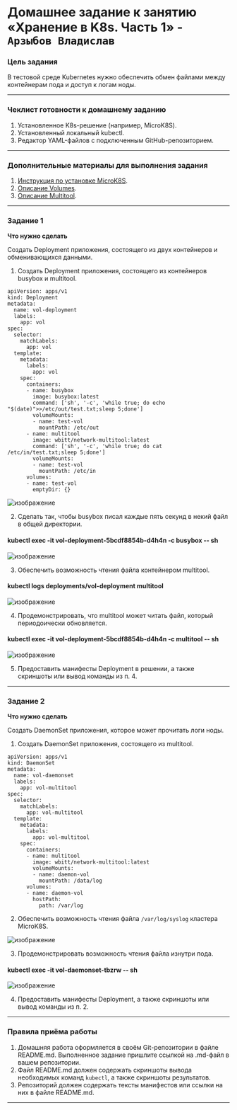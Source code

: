 # Домашнее задание к занятию «Хранение в K8s. Часть 1» - `Арзыбов Владислав`

### Цель задания

В тестовой среде Kubernetes нужно обеспечить обмен файлами между контейнерам пода и доступ к логам ноды.

------

### Чеклист готовности к домашнему заданию

1. Установленное K8s-решение (например, MicroK8S).
2. Установленный локальный kubectl.
3. Редактор YAML-файлов с подключенным GitHub-репозиторием.

------

### Дополнительные материалы для выполнения задания

1. [Инструкция по установке MicroK8S](https://microk8s.io/docs/getting-started).
2. [Описание Volumes](https://kubernetes.io/docs/concepts/storage/volumes/).
3. [Описание Multitool](https://github.com/wbitt/Network-MultiTool).

------

### Задание 1 

**Что нужно сделать**

Создать Deployment приложения, состоящего из двух контейнеров и обменивающихся данными.

1. Создать Deployment приложения, состоящего из контейнеров busybox и multitool.

```
apiVersion: apps/v1
kind: Deployment
metadata:
  name: vol-deployment
  labels:
    app: vol
spec:
  selector:
    matchLabels:
      app: vol
  template:
    metadata:
      labels:
        app: vol
    spec:
      containers:
      - name: busybox
        image: busybox:latest
        command: ['sh', '-c', 'while true; do echo "$(date)">>/etc/out/test.txt;sleep 5;done']
        volumeMounts:
        - name: test-vol
          mountPath: /etc/out
      - name: multitool
        image: wbitt/network-multitool:latest
        command: ['sh', '-c', 'while true; do cat /etc/in/test.txt;sleep 5;done']
        volumeMounts:
        - name: test-vol
          mountPath: /etc/in
      volumes:
      - name: test-vol
        emptyDir: {}
```

![изображение](https://github.com/user-attachments/assets/f4d5acbe-f379-478b-bd09-6d77e801a1b7)

2. Сделать так, чтобы busybox писал каждые пять секунд в некий файл в общей директории.

#### kubectl exec -it vol-deployment-5bcdf8854b-d4h4n -c busybox -- sh

![изображение](https://github.com/user-attachments/assets/ebace295-7e8a-4b19-842e-cd2d6198894c)

3. Обеспечить возможность чтения файла контейнером multitool.

#### kubectl logs deployments/vol-deployment multitool

![изображение](https://github.com/user-attachments/assets/ba844eb1-98bb-4e90-a734-3f661cb6b1ca)

4. Продемонстрировать, что multitool может читать файл, который периодоически обновляется.

#### kubectl exec -it vol-deployment-5bcdf8854b-d4h4n -c multitool -- sh

![изображение](https://github.com/user-attachments/assets/1c3182f4-846d-4608-ab04-0d0d09f8ceed)

5. Предоставить манифесты Deployment в решении, а также скриншоты или вывод команды из п. 4.

------

### Задание 2

**Что нужно сделать**

Создать DaemonSet приложения, которое может прочитать логи ноды.

1. Создать DaemonSet приложения, состоящего из multitool.

```
apiVersion: apps/v1
kind: DaemonSet
metadata:
  name: vol-daemonset
  labels:
    app: vol-multitool
spec:
  selector:
    matchLabels:
      app: vol-multitool
  template:
    metadata:
      labels:
        app: vol-multitool
    spec:
      containers:
      - name: multitool
        image: wbitt/network-multitool:latest
        volumeMounts:
        - name: daemon-vol
          mountPath: /data/log
      volumes:
      - name: daemon-vol
        hostPath:
          path: /var/log
```

2. Обеспечить возможность чтения файла `/var/log/syslog` кластера MicroK8S.

![изображение](https://github.com/user-attachments/assets/c2d30f9e-7411-427c-a9bf-c61a48231644)

3. Продемонстрировать возможность чтения файла изнутри пода.

#### kubectl exec -it vol-daemonset-tbzrw -- sh

![изображение](https://github.com/user-attachments/assets/d2c5afe7-fdf9-4903-af3d-796bcc8f0c0a)

4. Предоставить манифесты Deployment, а также скриншоты или вывод команды из п. 2.

------

### Правила приёма работы

1. Домашняя работа оформляется в своём Git-репозитории в файле README.md. Выполненное задание пришлите ссылкой на .md-файл в вашем репозитории.
2. Файл README.md должен содержать скриншоты вывода необходимых команд `kubectl`, а также скриншоты результатов.
3. Репозиторий должен содержать тексты манифестов или ссылки на них в файле README.md.

------
